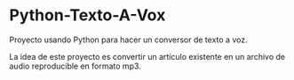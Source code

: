 # Python-Texto-A-Vox
Proyecto usando Python para hacer un conversor de texto a voz.

La idea de este proyecto es convertir un artículo existente en un archivo de audio reproducible
en formato mp3.
